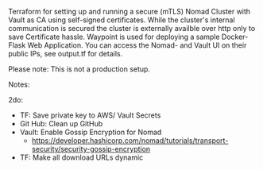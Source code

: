 Terraform for setting up and running a secure (mTLS) Nomad Cluster with Vault as CA using self-signed certificates. While the cluster's internal communication is secured the cluster is externally availble over http only to save Certificate hassle. Waypoint is used for deploying a sample Docker-Flask Web Application. You can access the Nomad- and Vault UI on their public IPs, see output.tf for details. 

Please note: This is not a production setup. 

Notes:


2do:
- TF: Save private key to AWS/ Vault Secrets
- Git Hub: Clean up GitHub 
- Vault: Enable Gossip Encryption for Nomad
    - https://developer.hashicorp.com/nomad/tutorials/transport-security/security-gossip-encryption
- TF: Make all download URLs dynamic


